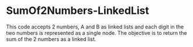 # SumOf2Numbers-LinkedList
This code accepts 2 numbers, A and B as linked lists and each digit in the two numbers is represented as a single node. The objective is to return the sum of the 2 numbers as a linked list.
